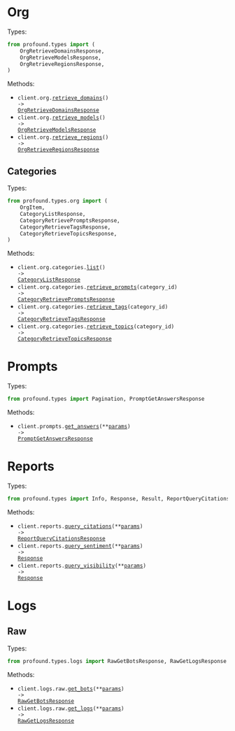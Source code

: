 # Org

Types:

```python
from profound.types import (
    OrgRetrieveDomainsResponse,
    OrgRetrieveModelsResponse,
    OrgRetrieveRegionsResponse,
)
```

Methods:

- <code title="get /v1/org/domains">client.org.<a href="./src/profound/resources/org/org.py">retrieve_domains</a>() -> <a href="./src/profound/types/org_retrieve_domains_response.py">OrgRetrieveDomainsResponse</a></code>
- <code title="get /v1/org/models">client.org.<a href="./src/profound/resources/org/org.py">retrieve_models</a>() -> <a href="./src/profound/types/org_retrieve_models_response.py">OrgRetrieveModelsResponse</a></code>
- <code title="get /v1/org/regions">client.org.<a href="./src/profound/resources/org/org.py">retrieve_regions</a>() -> <a href="./src/profound/types/org_retrieve_regions_response.py">OrgRetrieveRegionsResponse</a></code>

## Categories

Types:

```python
from profound.types.org import (
    OrgItem,
    CategoryListResponse,
    CategoryRetrievePromptsResponse,
    CategoryRetrieveTagsResponse,
    CategoryRetrieveTopicsResponse,
)
```

Methods:

- <code title="get /v1/org/categories">client.org.categories.<a href="./src/profound/resources/org/categories.py">list</a>() -> <a href="./src/profound/types/org/category_list_response.py">CategoryListResponse</a></code>
- <code title="get /v1/org/categories/{category_id}/prompts">client.org.categories.<a href="./src/profound/resources/org/categories.py">retrieve_prompts</a>(category_id) -> <a href="./src/profound/types/org/category_retrieve_prompts_response.py">CategoryRetrievePromptsResponse</a></code>
- <code title="get /v1/org/categories/{category_id}/tags">client.org.categories.<a href="./src/profound/resources/org/categories.py">retrieve_tags</a>(category_id) -> <a href="./src/profound/types/org/category_retrieve_tags_response.py">CategoryRetrieveTagsResponse</a></code>
- <code title="get /v1/org/categories/{category_id}/topics">client.org.categories.<a href="./src/profound/resources/org/categories.py">retrieve_topics</a>(category_id) -> <a href="./src/profound/types/org/category_retrieve_topics_response.py">CategoryRetrieveTopicsResponse</a></code>

# Prompts

Types:

```python
from profound.types import Pagination, PromptGetAnswersResponse
```

Methods:

- <code title="post /v1/prompts/answers">client.prompts.<a href="./src/profound/resources/prompts.py">get_answers</a>(\*\*<a href="src/profound/types/prompt_get_answers_params.py">params</a>) -> <a href="./src/profound/types/prompt_get_answers_response.py">PromptGetAnswersResponse</a></code>

# Reports

Types:

```python
from profound.types import Info, Response, Result, ReportQueryCitationsResponse
```

Methods:

- <code title="post /v1/reports/citations">client.reports.<a href="./src/profound/resources/reports.py">query_citations</a>(\*\*<a href="src/profound/types/report_query_citations_params.py">params</a>) -> <a href="./src/profound/types/report_query_citations_response.py">ReportQueryCitationsResponse</a></code>
- <code title="post /v1/reports/sentiment">client.reports.<a href="./src/profound/resources/reports.py">query_sentiment</a>(\*\*<a href="src/profound/types/report_query_sentiment_params.py">params</a>) -> <a href="./src/profound/types/response.py">Response</a></code>
- <code title="post /v1/reports/visibility">client.reports.<a href="./src/profound/resources/reports.py">query_visibility</a>(\*\*<a href="src/profound/types/report_query_visibility_params.py">params</a>) -> <a href="./src/profound/types/response.py">Response</a></code>

# Logs

## Raw

Types:

```python
from profound.types.logs import RawGetBotsResponse, RawGetLogsResponse
```

Methods:

- <code title="post /v1/logs/raw/bots">client.logs.raw.<a href="./src/profound/resources/logs/raw.py">get_bots</a>(\*\*<a href="src/profound/types/logs/raw_get_bots_params.py">params</a>) -> <a href="./src/profound/types/logs/raw_get_bots_response.py">RawGetBotsResponse</a></code>
- <code title="post /v1/logs/raw">client.logs.raw.<a href="./src/profound/resources/logs/raw.py">get_logs</a>(\*\*<a href="src/profound/types/logs/raw_get_logs_params.py">params</a>) -> <a href="./src/profound/types/logs/raw_get_logs_response.py">RawGetLogsResponse</a></code>
